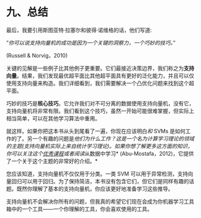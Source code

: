# 九、总结

最后，我要引用斯图亚特·拉塞尔和彼得·诺维格的话，他们写道:

”*你可以说支持向量机的成功是因为一个关键的洞察力，一个巧妙的技巧。*”

(Russell & Norvig，2010)

关键的见解是一些例子比其他例子更重要。它们最接近决策边界，我们称之为**支持向量**。结果，我们发现最优超平面比其他超平面具有更好的泛化能力，并且可以仅使用支持向量来构造。我们详细看到，我们需要解决一个凸优化问题来找到这个超平面。

巧妙的技巧是**核心技巧**。它允许我们对不可分离的数据使用支持向量机，没有它，支持向量机将非常有限。我们看到这个技巧，虽然一开始可能很难掌握，但实际上相当简单，可以在其他学习算法中重用。

就这样。如果你把这本书从头到尾看了一遍，你现在应该明白*和* SVMs 是如何工作的了。另一个有趣的问题是*他们为什么工作？这是一个名为计算学习理论的领域的主题(支持向量机实际上来自统计学习理论)。如果你想了解更多这方面的知识，你可以关注这个[优秀课程](http://work.caltech.edu/telecourse.html)或者阅读*从数据中学习* (Abu-Mostafa，2012)，它提供了一个关于这个主题的非常好的介绍。*

您应该知道，支持向量机不仅仅用于分类。一类 SVM 可以用于异常检测，支持向量回归可以用于回归。为了保持简洁，本书没有包含它们，但它们是同样有趣的话题。既然你理解了基本的支持向量机，你应该更好地准备学习这些推导。

支持向量机不会解决你所有的问题，但我真的希望它们现在会成为你机器学习工具箱中的一个工具——一个你理解的工具，你会喜欢使用的工具。